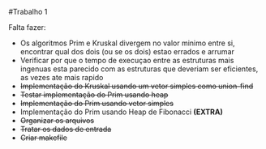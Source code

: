#Trabalho 1

Falta fazer:
- Os algoritmos Prim e Kruskal divergem no valor minimo entre si, encontrar qual dos dois (ou se os dois) estao errados e arrumar
- Verificar por que o tempo de execuçao entre as estruturas mais ingenuas esta parecido com as estruturas que deveriam ser eficientes, as vezes ate mais rapido
- ~~Implementação do Kruskal usando um vetor simples como union-find~~
- ~~Testar implementação do Prim usando heap~~
- ~~Implementação do Prim usando vetor simples~~
- Implementação do Prim usando Heap de Fibonacci **(EXTRA)**
- ~~Organizar os arquivos~~
- ~~Tratar os dados de entrada~~
- ~~Criar makefile~~